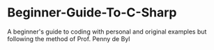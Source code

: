 # Beginner-Guide-To-C-Sharp
A beginner's guide to coding with personal and original examples but following the method of Prof. Penny de Byl
